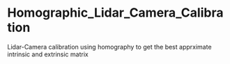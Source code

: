 # Homographic_Lidar_Camera_Calibration
Lidar-Camera calibration using homography to get the best apprximate intrinsic and extrinsic matrix
